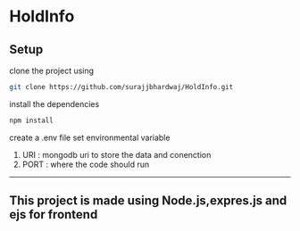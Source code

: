 # HoldInfo

## Setup
clone the project using 
```bash
git clone https://github.com/surajjbhardwaj/HoldInfo.git
```

install the dependencies
```bash
npm install
```

create a .env file
set environmental variable 

   1. URI : mongodb uri to store the data and conenction 
   2. PORT : where the code should run 
-----------------
## This project is made using Node.js,expres.js and ejs for frontend
